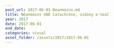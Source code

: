 ```yaml
---
post_url: 2017-06-01-Neanmoins.md
title: Néanmoins UNE Catachrèse, sidony o'neal
year: 2017
date: 2017-06-01
end_date: 
categories: visual
asset_folder: /assets/2017/2017-06-01
---
```

